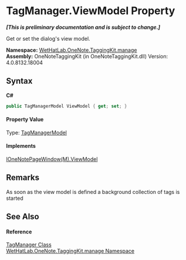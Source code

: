 # TagManager.ViewModel Property 
 _**\[This is preliminary documentation and is subject to change.\]**_

Get or set the dialog's view model.

**Namespace:**&nbsp;<a href="6c09c3a7-2ecd-33d5-2ed0-acefd996500f">WetHatLab.OneNote.TaggingKit.manage</a><br />**Assembly:**&nbsp;OneNoteTaggingKit (in OneNoteTaggingKit.dll) Version: 4.0.8132.18004

## Syntax

**C#**<br />
``` C#
public TagManagerModel ViewModel { get; set; }
```


#### Property Value
Type: <a href="0501014e-b454-6ea6-53dd-ea5cf4e8e537">TagManagerModel</a>

#### Implements
<a href="7e5fa690-dbb9-888d-3da4-5b79a9722831">IOneNotePageWindow(M).ViewModel</a><br />

## Remarks
As soon as the view model is defined a background collection of tags is started

## See Also


#### Reference
<a href="1dd95e73-f701-a92b-b3f8-90e215d5c4ed">TagManager Class</a><br /><a href="6c09c3a7-2ecd-33d5-2ed0-acefd996500f">WetHatLab.OneNote.TaggingKit.manage Namespace</a><br />
